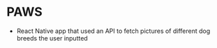 # PAWS

* React Native app that used an API to fetch pictures of different dog breeds the user inputted
